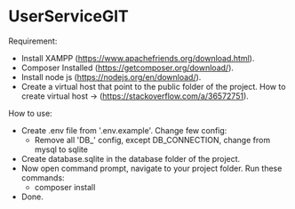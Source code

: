 UserServiceGIT
==============

Requirement:
- Install XAMPP (https://www.apachefriends.org/download.html).
- Composer Installed (https://getcomposer.org/download/).
- Install node js (https://nodejs.org/en/download/).
- Create a virtual host that point to the public folder of the project.
How to create virtual host -> (https://stackoverflow.com/a/36572751).

How to use:
- Create .env file from '.env.example'. Change few config:
  - Remove all 'DB_' config, except DB_CONNECTION, change from mysql to sqlite
- Create database.sqlite in the database folder of the project.
- Now open command prompt, navigate to your project folder. Run these commands:
  - composer install
- Done.
